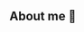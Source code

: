 ## About me 💫

<!--
**FLUFFYPANDA-GORODORO/FLUFFYPANDA-GORODORO** is a ✨ _special_ ✨ repository because its `README.md` (this file) appears on your GitHub profile.


👋 Hi, I’m @Gaurav Patil

👀 I’m interested in Software Development and Learning new Problem solving techniques

🌱 I’m currently learning Front End Web Development

💞️ I’m looking to collaborate on Projects based on web technologies

📫 How to reach me : email: gauravipatilgip@gmail.com

⚡ Fun fact: The real name for a hashtag is an octothorpe
